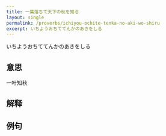 ```yaml
---
title: 一葉落ちて天下の秋を知る
layout: single
permalink: /proverbs/ichiyou-ochite-tenka-no-aki-wo-shiru
excerpt: いちようおちててんかのあきをしる
---
```


いちようおちててんかのあきをしる

## 意思

一叶知秋

## 解释

## 例句

